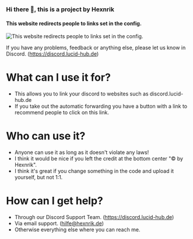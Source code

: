 ### Hi there 👋, this is a project by Hexnrik
#### This website redirects people to links set in the config.
![This website redirects people to links set in the config.](https://i.ibb.co/grJC1hN/Forwarding-Website.png)

If you have any problems, feedback or anything else, please let us know in Discord. (https://discord.lucid-hub.de)

# What can I use it for?

- This allows you to link your discord to websites such as discord.lucid-hub.de
- If you take out the automatic forwarding you have a button with a link to recommend people to click on this link.

# Who can use it?

- Anyone can use it as long as it doesn't violate any laws!
- I think it would be nice if you left the credit at the bottom center "© by Hexnrik".
- I think it's great if you change something in the code and upload it yourself, but not 1:1.

# How can I get help?

- Through our Discord Support Team. (https://discord.lucid-hub.de)
- Via email support. (hilfe@hexnrik.de)
- Otherwise everything else where you can reach me.
